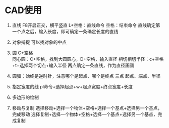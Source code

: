 # CAD使用
1. 直线
	F8开启正交，横平竖直
	L+空格：直线命令
	空格：结束命令
	直线确定第一个点之后，输入长度，即可确定一条确定长度的直线

2. 对象捕捉
	可以找对象的中点
3. 圆
	C+空格  
	同心圆：C+空格，找到大圆圆心，D+空格，输入直径
	相切相切半径：c+空格+t+选择两个切点+输入半径
	两点确定一条直线，作为直径画圆	
4. 圆弧：始终是逆时针，注意哪个是起点、哪个是终点
	三点
	起点、端点、半径
5. 指定宽度的线
	pl命令+选择起点+w+起点宽度+终点宽度+长度
6. 多边形的绘制
7. 移动与复制
	选择移动+选择一个物体+空格+选择一个基点+选择另一个基点，完成移动
	选择复制+选择一个物体+空格+选择一个基点+选择另一个基点，完成复制
<!--stackedit_data:
eyJoaXN0b3J5IjpbLTE3NDQ4Mzc2MjVdfQ==
-->